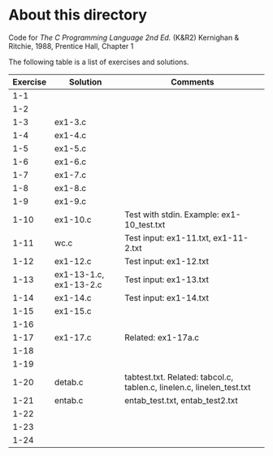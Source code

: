 # About this directory 
Code for _The C Programming Language 2nd Ed._ (K&R2) Kernighan & Ritchie, 1988, Prentice Hall, Chapter 1

The following table is a list of exercises and solutions.

|Exercise|Solution|Comments|
|--------|--------|--------|
|1-1 	 | ||
|1-2  	 |     ||
|1-3     | ex1-3.c  ||
|1-4     | ex1-4.c||
|1-5     | ex1-5.c ||
|1-6     | ex1-6.c ||
|1-7     |  ex1-7.c ||
|1-8     |  ex1-8.c     ||
|1-9     |  ex1-9.c ||
|1-10 	 | ex1-10.c  | Test with stdin. Example: ex1-10_test.txt |
|1-11    | wc.c | Test input: ex1-11.txt, ex1-11-2.txt|
|1-12  	 | ex1-12.c     | Test input: ex1-12.txt|
|1-13    | ex1-13-1.c, ex1-13-2.c | Test input: ex1-13.txt|
|1-14    | ex1-14.c     |Test input: ex1-14.txt|
|1-15    | ex1-15.c     ||
|1-16    |      ||
|1-17    | ex1-17.c     | Related: ex1-17a.c |
|1-18    |      ||
|1-19    |      ||
|1-20    | detab.c     |tabtest.txt. Related: tabcol.c, tablen.c, linelen.c, linelen_test.txt|
|1-21    | entab.c     |entab_test.txt, entab_test2.txt|
|1-22    |      ||
|1-23    |      ||
|1-24    |      ||
